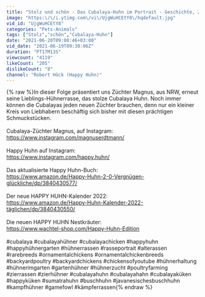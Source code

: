 ```yaml
---
title: "Stolz und schön - Das Cubalaya-Huhn im Portrait - Geschichte, Zucht, Haltung, Eier - HAPPY HUHN E93"
image: "https:\/\/i.ytimg.com\/vi\/UjgWuHCEtY8\/hqdefault.jpg"
vid_id: "UjgWuHCEtY8"
categories: "Pets-Animals"
tags: ["Stolz","schön","Cubalaya-Huhn"]
date: "2021-06-20T09:08:46+03:00"
vid_date: "2021-06-19T09:30:06Z"
duration: "PT17M13S"
viewcount: "4119"
likeCount: "205"
dislikeCount: "8"
channel: "Robert Höck (Happy Huhn)"
---
```

{% raw %}In dieser Folge präsentiert uns Züchter Magnus, aus NRW, erneut seine Lieblings-Hühnerrasse, das stolze Cubalaya Huhn. Noch immer können die Cubalayas jeden neuen Züchter brauchen, denn nur ein kleiner Kreis von Liebhabern beschäftig sich bisher mit diesen prächtigen Schmuckstücken.<br /><br />Cubalaya-Züchter Magnus, auf Instagram:<br /><a rel="nofollow" target="blank" href="https://www.instagram.com/magnuserdtmann/">https://www.instagram.com/magnuserdtmann/</a><br /><br />Happy Huhn auf Instagram:<br /><a rel="nofollow" target="blank" href="https://www.instagram.com/happy.huhn/">https://www.instagram.com/happy.huhn/</a><br /><br />Das aktualisierte Happy Huhn-Buch:<br /><a rel="nofollow" target="blank" href="https://www.amazon.de/Happy-Huhn-2-0-Vergnügen-glückliche/dp/3840430577/">https://www.amazon.de/Happy-Huhn-2-0-Vergnügen-glückliche/dp/3840430577/</a><br /><br />Der neue HAPPY HUHN-Kalender 2022:<br /><a rel="nofollow" target="blank" href="https://www.amazon.de/Happy-Huhn-Kalender-2022-täglichen/dp/3840430550/">https://www.amazon.de/Happy-Huhn-Kalender-2022-täglichen/dp/3840430550/</a><br /><br />Die neuen HAPPY HUHN Nestkräuter:<br /><a rel="nofollow" target="blank" href="https://www.wachtel-shop.com/Happy-Huhn-Edition">https://www.wachtel-shop.com/Happy-Huhn-Edition</a><br /><br />#cubalaya #cubalayahühner #cubalayachicken #happyhuhn #happyhühnergarten #hühnerrassen #rasseportrait #alterassen #rarebreeds #ornamentalchickens #ornamentalchickenbreeds #backyardpoultry #backyardchickens #chickensofyoutube #hühnerhaltung #hühnerimgarten #gartenhühner #hühnerzucht #poultryfarming #zierrassen #zierhühner #cubalayahuhn #cubalayahahn #cubalayaküken #happyküken #sumatrahuhn #buschhuhn #javanesischesbuschhuhn #kampfhühner #gamefowl #kämpferrassen{% endraw %}
